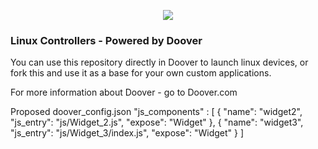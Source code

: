 <p align="center">
    <img src="http://doover.dev/wp-content/uploads/2022/05/Powered-by-Doover-Clear.png">
</p>

### Linux Controllers - Powered by Doover

You can use this repository directly in Doover to launch linux devices, or fork this and use it as a base for your own custom applications.

For more information about Doover - go to Doover.com

Proposed doover_config.json
 "js_components" : [
     {
         "name": "widget2",
         "js_entry": "js/Widget_2.js",
         "expose": "Widget"
     },
     {
         "name": "widget3",
         "js_entry": "js/Widget_3/index.js",
         "expose": "Widget"
     }
 ]